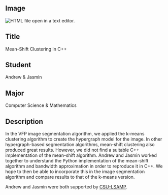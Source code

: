 ## Image

<img src="{{ url_for('static', filename='images/andrewandjasmin.jpg') }}" alt="HTML file open in a text editor.">

## Title

Mean-Shift Clustering in C++

## Student

Andrew &amp; Jasmin

## Major

Computer Science &amp; Mathematics

## Description

In the VFP image segmentation algorithm, we applied the k-means clustering algorithm to create the hypergraph model for the image. In other hypergraph-based segmentation algorithms, mean-shift clustering also produced great results. However, we did not find a suitable C++ implementation of the mean-shift algorithm. Andrew and Jasmin worked together to understand the Python implementation of the mean-shift algorithm and bandwidth approximation in order to reproduce it in C++. We hope to then be able to incorporate this in the image segmentation algorithm and compare results to that of the k-means version.

Andrew and Jasmin were both supported by [CSU-LSAMP](https://www.csustan.edu/AMP/join).